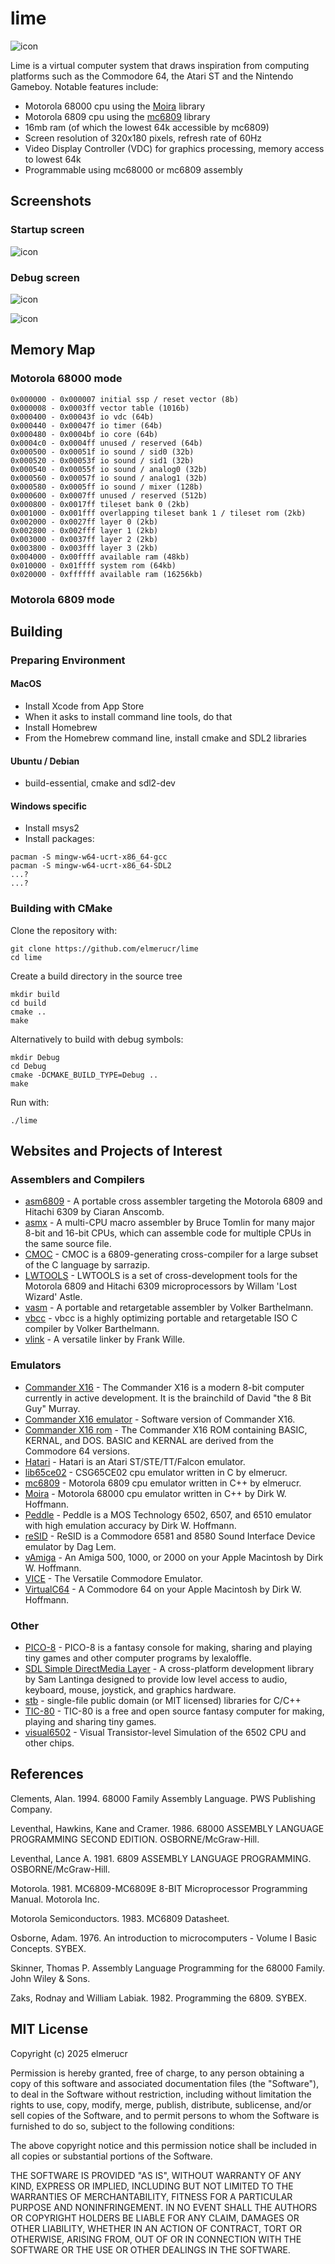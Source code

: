 # lime

![icon](./docs/icon_80x80.png)

Lime is a virtual computer system that draws inspiration from computing platforms such as the Commodore 64, the Atari ST and the Nintendo Gameboy. Notable features include:

* Motorola 68000 cpu using the [Moira](https://github.com/dirkwhoffmann/Moira) library
* Motorola 6809 cpu using the [mc6809](https://github.com/elmerucr/mc6809) library
* 16mb ram (of which the lowest 64k accessible by mc6809)
* Screen resolution of 320x180 pixels, refresh rate of 60Hz
* Video Display Controller (VDC) for graphics processing, memory access to lowest 64k
* Programmable using mc68000 or mc6809 assembly

## Screenshots

### Startup screen

![icon](./docs/20251007_screenshot_startup.png)

### Debug screen

![icon](./docs/20251009_screenshot_debug_mc68000.png)

![icon](./docs/20251009_screenshot_debug_mc6809.png)

## Memory Map

### Motorola 68000 mode

```
0x000000 - 0x000007 initial ssp / reset vector (8b)
0x000008 - 0x0003ff vector table (1016b)
0x000400 - 0x00043f io vdc (64b)
0x000440 - 0x00047f io timer (64b)
0x000480 - 0x0004bf io core (64b)
0x0004c0 - 0x0004ff unused / reserved (64b)
0x000500 - 0x00051f io sound / sid0 (32b)
0x000520 - 0x00053f io sound / sid1 (32b)
0x000540 - 0x00055f io sound / analog0 (32b)
0x000560 - 0x00057f io sound / analog1 (32b)
0x000580 - 0x0005ff io sound / mixer (128b)
0x000600 - 0x0007ff unused / reserved (512b)
0x000800 - 0x0017ff tileset bank 0 (2kb)
0x001000 - 0x001fff overlapping tileset bank 1 / tileset rom (2kb)
0x002000 - 0x0027ff layer 0 (2kb)
0x002800 - 0x002fff layer 1 (2kb)
0x003000 - 0x0037ff layer 2 (2kb)
0x003800 - 0x003fff layer 3 (2kb)
0x004000 - 0x00ffff available ram (48kb)
0x010000 - 0x01ffff system rom (64kb)
0x020000 - 0xffffff available ram (16256kb)
```

### Motorola 6809 mode

## Building

### Preparing Environment

#### MacOS

* Install Xcode from App Store
* When it asks to install command line tools, do that
* Install Homebrew
* From the Homebrew command line, install cmake and SDL2 libraries

#### Ubuntu / Debian

* build-essential, cmake and sdl2-dev

#### Windows specific

* Install msys2
* Install packages:

```
pacman -S mingw-w64-ucrt-x86_64-gcc
pacman -S mingw-w64-ucrt-x86_64-SDL2
...?
...?
```

### Building with CMake

Clone the repository with:
```
git clone https://github.com/elmerucr/lime
cd lime
```

Create a build directory in the source tree
```
mkdir build
cd build
cmake ..
make
```
Alternatively to build with debug symbols:
```
mkdir Debug
cd Debug
cmake -DCMAKE_BUILD_TYPE=Debug ..
make
```
Run with:
```
./lime
```

## Websites and Projects of Interest

### Assemblers and Compilers

* [asm6809](https://www.6809.org.uk/asm6809/) - A portable cross assembler targeting the Motorola 6809 and Hitachi 6309 by Ciaran Anscomb.
* [asmx](http://xi6.com/projects/asmx/) - A multi-CPU macro assembler by Bruce Tomlin for many major 8-bit and 16-bit CPUs, which can assemble code for multiple CPUs in the same source file.
* [CMOC](https://freshcode.club/projects/cmoc) - CMOC is a 6809-generating cross-compiler for a large subset of the C language by sarrazip.
* [LWTOOLS](http://www.lwtools.ca) - LWTOOLS is a set of cross-development tools for the Motorola 6809 and Hitachi 6309 microprocessors by Willam 'Lost Wizard' Astle.
* [vasm](http://sun.hasenbraten.de/vasm/) - A portable and retargetable assembler by Volker Barthelmann.
* [vbcc](http://www.compilers.de/vbcc.html) - vbcc is a highly optimizing portable and retargetable ISO C compiler by Volker Barthelmann.
* [vlink](http://www.compilers.de/vlink.html) - A versatile linker by Frank Wille.

### Emulators

* [Commander X16](https://www.commanderx16.com) - The Commander X16 is a modern 8-bit computer currently in active development. It is the brainchild of David "the 8 Bit Guy" Murray.
* [Commander X16 emulator](https://github.com/x16community/x16-emulator) - Software version of Commander X16.
* [Commander X16 rom](https://github.com/X16Community/x16-rom) - The Commander X16 ROM containing BASIC, KERNAL, and DOS. BASIC and KERNAL are derived from the Commodore 64 versions.
* [Hatari](https://hatari.tuxfamily.org) - Hatari is an Atari ST/STE/TT/Falcon emulator.
* [lib65ce02](https://github.com/elmerucr/lib65ce02) - CSG65CE02 cpu emulator written in C by elmerucr.
* [mc6809](https://github.com/elmerucr/mc6809) -  Motorola 6809 cpu emulator written in C++ by elmerucr.
* [Moira](https://github.com/dirkwhoffmann/Moira) - Motorola 68000 cpu emulator written in C++ by Dirk W. Hoffmann.
* [Peddle](https://dirkwhoffmann.github.io/Peddle/) - Peddle is a MOS Technology 6502, 6507, and 6510 emulator with high emulation accuracy by Dirk W. Hoffmann.
* [reSID](http://www.zimmers.net/anonftp/pub/cbm/crossplatform/emulators/resid/index.html) - ReSID is a Commodore 6581 and 8580 Sound Interface Device emulator by Dag Lem.
* [vAmiga](https://dirkwhoffmann.github.io/vAmiga/) - An Amiga 500, 1000, or 2000 on your Apple Macintosh by Dirk W. Hoffmann.
* [VICE](http://vice-emu.sourceforge.net) - The Versatile Commodore Emulator.
* [VirtualC64](https://dirkwhoffmann.github.io/virtualc64/) - A Commodore 64 on your Apple Macintosh by Dirk W. Hoffmann.

### Other

* [PICO-8](https://www.lexaloffle.com/pico-8.php) - PICO-8 is a fantasy console for making, sharing and playing tiny games and other computer programs by lexaloffle.
* [SDL Simple DirectMedia Layer](https://www.libsdl.org) - A cross-platform development library by Sam Lantinga designed to provide low level access to audio, keyboard, mouse, joystick, and graphics hardware.
* [stb](https://github.com/nothings/stb) - single-file public domain (or MIT licensed) libraries for C/C++
* [TIC-80](https://tic80.com) - TIC-80 is a free and open source fantasy computer for making, playing and sharing tiny games.
* [visual6502](http://www.visual6502.org) - Visual Transistor-level Simulation of the 6502 CPU and other chips.

## References

Clements, Alan. 1994. 68000 Family Assembly Language. PWS Publishing Company.

Leventhal, Hawkins, Kane and Cramer. 1986. 68000 ASSEMBLY LANGUAGE PROGRAMMING SECOND EDITION. OSBORNE/McGraw-Hill.

Leventhal, Lance A. 1981. 6809 ASSEMBLY LANGUAGE PROGRAMMING. OSBORNE/McGraw-Hill.

Motorola. 1981. MC6809-MC6809E 8-BIT Microprocessor Programming Manual. Motorola Inc.

Motorola Semiconductors. 1983. MC6809 Datasheet.

Osborne, Adam. 1976. An introduction to microcomputers - Volume I Basic Concepts. SYBEX.

Skinner, Thomas P. Assembly Language Programming for the 68000 Family. John Wiley & Sons.

Zaks, Rodnay and William Labiak. 1982. Programming the 6809. SYBEX.

## MIT License

Copyright (c) 2025 elmerucr

Permission is hereby granted, free of charge, to any person obtaining a copy of this software and associated documentation files (the "Software"), to deal in the Software without restriction, including without limitation the rights to use, copy, modify, merge, publish, distribute, sublicense, and/or sell copies of the Software, and to permit persons to whom the Software is furnished to do so, subject to the following conditions:

The above copyright notice and this permission notice shall be included in all copies or substantial portions of the Software.

THE SOFTWARE IS PROVIDED "AS IS", WITHOUT WARRANTY OF ANY KIND, EXPRESS OR IMPLIED, INCLUDING BUT NOT LIMITED TO THE WARRANTIES OF MERCHANTABILITY, FITNESS FOR A PARTICULAR PURPOSE AND NONINFRINGEMENT. IN NO EVENT SHALL THE AUTHORS OR COPYRIGHT HOLDERS BE LIABLE FOR ANY CLAIM, DAMAGES OR OTHER LIABILITY, WHETHER IN AN ACTION OF CONTRACT, TORT OR OTHERWISE, ARISING FROM, OUT OF OR IN CONNECTION WITH THE SOFTWARE OR THE USE OR OTHER DEALINGS IN THE
SOFTWARE.

